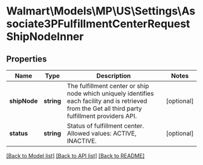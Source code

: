 # Walmart\Models\MP\US\Settings\Associate3PFulfillmentCenterRequestShipNodeInner

## Properties

Name | Type | Description | Notes
------------ | ------------- | ------------- | -------------
**shipNode** | **string** | The fulfillment center or ship node which uniquely identifies each facility and is retrieved from the Get all third party fulfillment providers API. | [optional]
**status** | **string** | Status of fulfillment center. Allowed values: ACTIVE, INACTIVE. | [optional]


[[Back to Model list]](./) [[Back to API list]](../../../../../README.md#supported-apis) [[Back to README]](../../../../../README.md)

